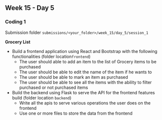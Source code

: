 ## Week 15 - Day 5

### Coding 1

Submission folder `submissions/<your_folder>/week_15/day_5/session_1`

**Grocery List**

- Build a frontend application using React and Bootstrap with the following functionalities (folder location`frontend`)
  - The user should able to add an item to the list of Grocery items to be purchased
  - The user should be able to edit the name of the item if he wants to
  - The user should be able to mark an item as purchased 
  - The user should be able to see all the items with the ability to filter purchased or not purchased items
- Build the backend using Flask to serve the API for the frontend features build (folder location `backend`)
  - Write all the apis to serve various operations the user does on the frontend
  - Use one or more files to store the data from the frontend